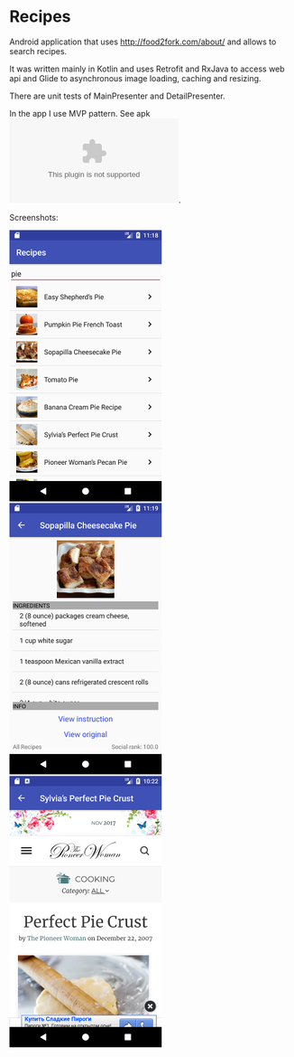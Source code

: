 # Recipes

Android application that uses http://food2fork.com/about/ and allows to search recipes.

It was written mainly in Kotlin and uses Retrofit and RxJava to access web api and Glide to asynchronous image loading, caching and resizing.

There are unit tests of MainPresenter and DetailPresenter.

In the app I use MVP pattern. See apk ![here](/artifacts/app-debug.apk).


Screenshots:

![Screen 1](/artifacts/Recipe2.png)
![Screen 1](/artifacts/Recipe3.png)
![Screen 1](/artifacts/Recipe1.png)
